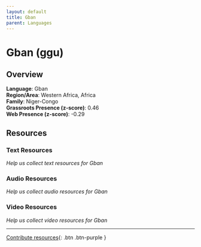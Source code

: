 ```yaml
---
layout: default
title: Gban
parent: Languages
---
```


# Gban (ggu)

## Overview

**Language**: Gban  
**Region/Area**: Western Africa, Africa  
**Family**: Niger-Congo  
**Grassroots Presence (z-score)**: 0.46  
**Web Presence (z-score)**: -0.29  

## Resources

### Text Resources
*Help us collect text resources for Gban*

### Audio Resources
*Help us collect audio resources for Gban*

### Video Resources
*Help us collect video resources for Gban*

---

[Contribute resources](https://forms.office.com/e/1SfLJx3u1r){: .btn .btn-purple }
